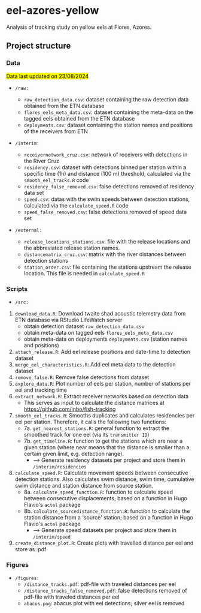 # eel-azores-yellow
Analysis of tracking study on yellow eels at Flores, Azores.

## Project structure

### Data

<mark>Data last updated on 23/08/2024</mark>

* `/raw:`
	+ `raw_detection_data.csv`: dataset containing the raw detection data obtained from the ETN database
	+ `flores_eels_meta_data.csv`: dataset containing the meta-data on the tagged eels obtained from the ETN database
	+ `deployments.csv`: dataset containing the station names and positions of the receivers from ETN

* `/interim:`
	+ `receivernetwork_cruz.csv`: network of receivers with detections in the River Cruz
	+ `residency.csv`: dataset with detections binned per station within a specific time (1h) and distance (100 m) threshold, calculated via the `smooth_eel_tracks.R` code
	+ `residency_false_removed.csv`: false detections removed of residency data set
	+ `speed.csv`: datas with the swim speeds between detection stations, calculated via the `calculate_speed.R` code
	+ `speed_false_removed.csv`: false detections removed of speed data set

* `/external:`
	+ `release_locations_stations.csv`: file with the release locations and the abbreviated release station names.
	+ `distancematrix_cruz.csv`: matrix with the river distances between detection stations
	+ `station_order.csv`: file containing the stations upstream the release location. This file is needed in `calculate_speed.R`



### Scripts

* `/src:`

1. `download_data.R`: Download twaite shad acoustic telemetry data from ETN database via RStudio LifeWatch server
	* obtain detection dataset `raw_detection_data.csv`
	* obtain meta-data on tagged eels `flores_eels_meta_data.csv`
	* obtain meta-data on deployments `deployments.csv` (station names and positions)
2. `attach_release.R`: Add eel release positions and date-time to detection dataset
3. `merge_eel_characteristics.R`: Add eel meta data to the detection dataset
4. `remove_false.R`: Remove false detections from dataset
5. `explore_data.R`: Plot number of eels per station, number of stations per eel and tracking time
6. `extract_network.R`: Extract receiver networks based on detection data
	* This serves as input to calculate the distance matrices at https://github.com/inbo/fish-tracking
7. `smooth_eel_tracks.R`: Smooths duplicates and calculates residencies per eel per station. Therefore, it calls the following two functions:
	+ 7a. `get_nearest_stations.R`: general function to extract the smoothed track for one eel (via its `transmitter ID`)
	+ 7b. `get_timeline.R`: function to get the stations which are near a given station (where near means that the distance is smaller than a certain given limit, e.g. detection range).
		- --> Generate residency datasets per project and store them in `/interim/residencies`
8. `calculate_speed.R`: Calculate movement speeds between consecutive detection stations. Also calculates swim distance, swim time, cumulative swim distance and station distance from source station.
	+ 8a. `calculate_speed_function.R`: function to calculate speed between consecutive displacements; based on a function in Hugo Flavio's `actel` package
	+ 8b. `calculate_sourcedistance_function.R`: function to calculate the station distance from a 'source' station; based on a function in Hugo Flavio's `actel` package
		- --> Generate speed datasets per project and store them in `/interim/speed`
9. `create_distance_plot.R`: Create plots with travelled distance per eel and store as .pdf


### Figures

* `/figures:`
	+ `/distance_tracks.pdf`: pdf-file with traveled distances per eel
	+ `/distance_tracks_false_removed.pdf`: false detections removed of pdf-file with traveled distances per eel
	+ `abacus.png`: abacus plot with eel detections; silver eel is removed



